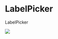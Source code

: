 # LabelPicker
LabelPicker

[![](https://jitpack.io/v/Haozi0456/LabelPicker.svg)](https://jitpack.io/#Haozi0456/LabelPicker)
